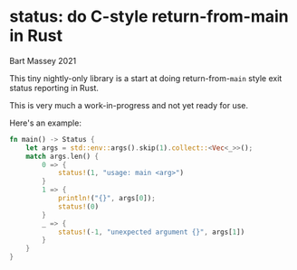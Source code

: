 # status: do C-style return-from-main in Rust
Bart Massey 2021

This tiny nightly-only library is a start at doing
return-from-`main` style exit status reporting in Rust.

This is very much a work-in-progress and not yet ready for
use.

Here's an example:

```rust
fn main() -> Status {
    let args = std::env::args().skip(1).collect::<Vec<_>>();
    match args.len() {
        0 => {
            status!(1, "usage: main <arg>")
        }
        1 => {
            println!("{}", args[0]);
            status!(0)
        }
        _ => {
            status!(-1, "unexpected argument {}", args[1])
        }
    }
}
```
